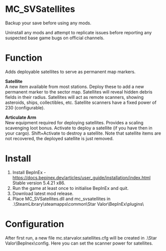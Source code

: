 # MC_SVSatellites  
  
Backup your save before using any mods.  
  
Uninstall any mods and attempt to replicate issues before reporting any suspected base game bugs on official channels.  
  
Function  
========  
Adds deployable satellites to serve as permanent map markers.  

**Satellite**  
A new item available from most stations.  Deploy these to add a new permanent marker to the sector map.  Satellites will reveal hidden debris fields in their radius.  Satellites will act as remote scanners, showing asteroids, ships, collectibles, etc.  Satellite scanners have a fixed power of 230 (configurable).  
  
**Articulate Arm**  
New equipment required for deploying satellites.  Provides a scaling scavenging loot bonus.  Activate to deploy a satellite (if you have then in your cargo).  Shift+Activate to destroy a satellite.  Note that satellite items are not recovered, the deployed satellite is just removed.  
  
Install  
=======  
1. Install BepInEx - https://docs.bepinex.dev/articles/user_guide/installation/index.html Stable version 5.4.21 x86.  
2. Run the game at least once to initialise BepInEx and quit.  
3. Download latest mod release.  
4. Place MC_SVSatellites.dll and mc_svsatellites in .\SteamLibrary\steamapps\common\Star Valor\BepInEx\plugins\  

Configuration  
===========  
After first run, a new file mc.starvalor.satellites.cfg will be created in .\Star Valor\BepInex\config.  Here you can set the scanner power for satellites.  
